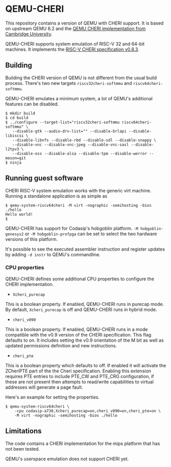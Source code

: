 
# QEMU-CHERI

This repository contains a version of QEMU with CHERI support. It is based on
upstream QEMU 6.2 and the [QEMU CHERI implementation from Cambridge
University](https://github.com/CTSRD-CHERI/qemu).

QEMU-CHERI supports system emulation of RISC-V 32 and 64-bit machines. It
implements the [RISC-V CHERI specification
v0.8.3](https://github.com/riscv/riscv-cheri/releases/tag/v0.8.3-prerelease).

## Building

Building the CHERI version of QEMU is not different from the usual build
process. There's two new targets `riscv32cheri-softmmu` and
`riscv64cheri-softmmu`.

QEMU-CHERI emulates a minimum system, a lot of QEMU's additional features can
be disabled.

```
$ mkdir build
$ cd build
$ ../configure --target-list="riscv32cheri-softmmu riscv64cheri-softmmu" \
   --disable-gtk --audio-drv-list="" --disable-brlapi --disable-libiscsi \
   --disable-libnfs --disable-rbd --disable-sdl --disable-snappy \
   --disable-vnc --disable-vnc-jpeg --disable-vnc-sasl --disable-l2tpv3 \
   --disable-oss --disable-alsa --disable-tpm --disable-werror --meson=git
$ ninja
```

## Running guest software

CHERI RISC-V system emulation works with the generic virt machine.
Running a standalone application is as simple as

```
$ qemu-system-riscv64cheri -M virt -nographic -semihosting -bios ./hello
Hello world!
$
```

QEMU-CHERI has support for Codasip's hobgoblin platform. `-M
hobgoblin-genesys2` or `-M hobgoblin-profpga` can be set to select the two
hardware versions of this platform.

It's possible to see the executed assembler instruction and register updates
by adding `-d instr` to QEMU's commandline.

### CPU properties

QEMU-CHERI defines some additional CPU properties to configure the CHERI
implementation.

* `Xcheri_purecap`

This is a boolean property. If enabled, QEMU-CHERI runs in purecap mode. By
default, `Xcheri_purecap` is off and QEMU-CHERI runs in hybrid mode.

* `cheri_v090`

This is a boolean property. If enabled, QEMU-CHERI runs in a mode compatible
with the v0.9 version of the CHERI specification. This flag defaults to on.
It includes setting the v0.9 orientation of the M bit as well as updated
permissions definition and new instructions.

* `cheri_pte`

This is a boolean property which defaults to off. If enabled it will activate
the ZCheriPTE part of the the Cheri specification. Enabling this extension
requires PTE entries to include PTE_CW and PTE_CRG configuration, if these are
not present then attempts to read/write capabilities to virtual addresses will
generate a page fault.

Here's an example for setting the properties.

```
$ qemu-system-riscv64cheri \
    -cpu codasip-a730,Xcheri_purecap=on,cheri_v090=on,cheri_pte=on \
    -M virt -nographic -semihosting -bios ./hello
```

## Limitations

The code contains a CHERI implementation for the mips platform that has not
been tested.

QEMU's userspace emulation does not support CHERI yet.
